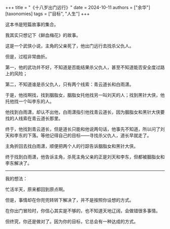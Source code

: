 +++
title = "《十八岁出门远行》"
date = 2024-10-11
authors = ["余华"]
[taxonomies] 
tags = ["目标", "人生"]
+++

这本书是短篇故事的集合。

我其实只想记下《鲜血梅花》的故事。

这是一个武侠小说，主角的父亲死了，他出门远行去找杀父仇人。

但是，过程非常曲折。

第一，他的武功并不好，不知道是否能结果杀父仇人，甚至不知道能否安全度过路上的风险；

第二，不知道谁是杀父仇人，只有两个线索：青云道长和白雨潇。

于是，他找啊找，找到胭脂女，胭脂女托他找另一叫刘天的人；找到黑针大侠，他托他找一个叫李东的人。

他找到白雨潇，却认不出他，白雨潇指引他找青云道长，因为胭脂女和黑针大侠要找的人线索在青云道长那里。

终于，他找到青云道长，但是道长只能和他说两句话，他事先不知道，所以问了刘天和李东的下落。等他记得自己的目标——寻找杀父仇人，道长早就走了。

主角折回去找白雨潇，顺便把两个人的行踪告诉胭脂女和黑针大侠。

终于找到白雨潇，他告诉主角，杀死主角父亲的正是刘天和李东，但都被胭脂女和李东解决了。

---

我的想法：

忙活半天，原来都回到原点啊。

但是，事情却在你兜兜转转下解决了，并不是按照你设想的方式。

在你出门冒险时，你信心其实是不够的，也不知道天地辽阔，会做错很多事情。

但终究，你还是做对了。因为你的目标，它总会有一种达成的方式。
